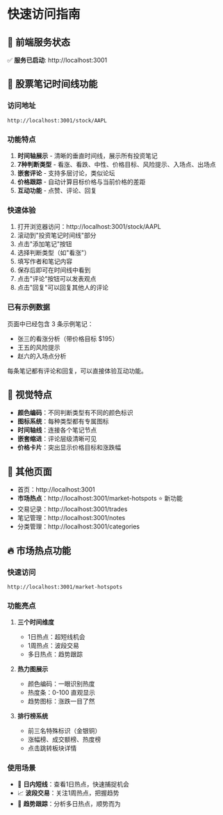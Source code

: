 # 快速访问指南

## 🚀 前端服务状态

✅ **服务已启动**: http://localhost:3001

## 📍 股票笔记时间线功能

### 访问地址
```
http://localhost:3001/stock/AAPL
```

### 功能特点

1. **时间轴展示** - 清晰的垂直时间线，展示所有投资笔记
2. **7种判断类型** - 看涨、看跌、中性、价格目标、风险提示、入场点、出场点
3. **嵌套评论** - 支持多层讨论，类似论坛
4. **价格跟踪** - 自动计算目标价格与当前价格的差距
5. **互动功能** - 点赞、评论、回复

### 快速体验

1. 打开浏览器访问：http://localhost:3001/stock/AAPL
2. 滚动到"投资笔记时间线"部分
3. 点击"添加笔记"按钮
4. 选择判断类型（如"看涨"）
5. 填写作者和笔记内容
6. 保存后即可在时间线中看到
7. 点击"评论"按钮可以发表观点
8. 点击"回复"可以回复其他人的评论

### 已有示例数据

页面中已经包含 3 条示例笔记：
- 张三的看涨分析（带价格目标 $195）
- 王五的风险提示
- 赵六的入场点分析

每条笔记都有评论和回复，可以直接体验互动功能。

## 🎨 视觉特点

- **颜色编码**：不同判断类型有不同的颜色标识
- **图标系统**：每种类型都有专属图标
- **时间轴线**：连接各个笔记节点
- **嵌套缩进**：评论层级清晰可见
- **价格卡片**：突出显示价格目标和涨跌幅

## 📱 其他页面

- 首页：http://localhost:3001
- **市场热点**：http://localhost:3001/market-hotspots ⭐ 新功能
- 交易记录：http://localhost:3001/trades
- 笔记管理：http://localhost:3001/notes
- 分类管理：http://localhost:3001/categories

## 🔥 市场热点功能

### 快速访问
```
http://localhost:3001/market-hotspots
```

### 功能亮点
1. **三个时间维度**
   - 1日热点：超短线机会
   - 1周热点：波段交易
   - 多日热点：趋势跟踪

2. **热力图展示**
   - 颜色编码：一眼识别热度
   - 热度条：0-100 直观显示
   - 趋势图标：涨跌一目了然

3. **排行榜系统**
   - 前三名特殊标识（金银铜）
   - 涨幅榜、成交额榜、热度榜
   - 点击跳转板块详情

### 使用场景
- 🎯 **日内短线**：查看1日热点，快速捕捉机会
- 📈 **波段交易**：关注1周热点，把握趋势
- 🚀 **趋势跟踪**：分析多日热点，顺势而为
